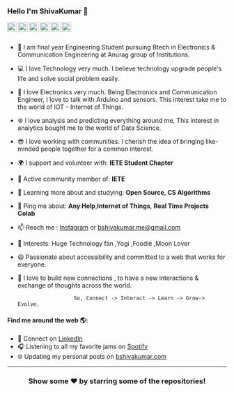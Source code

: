 ### Hello I'm ShivaKumar 👋

<a href="https://twitter.com/bshivakumar_">
  <img align="left" alt="ShivaKumar's Twitter" width="22px" src="https://cdn.jsdelivr.net/npm/simple-icons@v3/icons/twitter.svg" />
</a>
<a href="https://www.linkedin.com/in/bshivakumar1/">
  <img align="left" alt="ShivaKumar's Linkdein" width="22px" src="https://cdn.jsdelivr.net/npm/simple-icons@v3/icons/linkedin.svg" />
</a>
<a href="https://github.com/bshivakumar1/">
  <img align="left" alt="ShivaKumar's Github" width="22px" src="https://cdn.jsdelivr.net/npm/simple-icons@v3/icons/github.svg" />
</a>
<a href="https://t.me/bshivakumar">
  <img align="left" alt="ShivaKumar's Telegram" width="22px" src="https://cdn.jsdelivr.net/npm/simple-icons@v3/icons/telegram.svg" />
</a>
<a href="https://www.instagram.com/bshivakumar_/">
  <img align="left" alt="ShivaKumar's Instagram" width="22px" src="https://cdn.jsdelivr.net/npm/simple-icons@v3/icons/instagram.svg" />
</a>
<a href="https://www.facebook.com/bshivakumar.me">
  <img align="left" alt="ShivaKumar's Facebook" width="22px" src="https://cdn.jsdelivr.net/npm/simple-icons@v3/icons/facebook.svg" />
</a>


<br/>
<br/>








- 🏢 I am final year Engineering Student pursuing Btech in Electronics & Communication Engineering at Anurag group of Institutions.
- 💻 I love Technology very much. I believe technology upgrade people's life and solve social problem easily.
- 🚀 I love Electronics very much. Being Electronics and Communication Engineer, I love to talk with Arduino and sensors. This interest take me to the world of IOT - Internet of Things.
- ⚙️ I love analysis and predicting everything around me, This interest in analytics bought me to the world of Data Science.
- 😎 I love working with communities. I cherish the idea of bringing like-minded people together for a common interest.
- 🌍 I support and volunteer with: **IETE Student Chapter**
- 💅 Active community member of: **IETE**
- 🌱 Learning more about and studying: **Open Source, CS Algorithms**
- 💬 Ping me about:  **Any Help**,**Internet of Things**, **Real Time Projects Colab**
- 📫 Reach me : <a href="https://www.instagram.com/bshivakumar_/">Instagram</a> or bshivakumar.me@gmail.com
- 💜 Interests: Huge Technology fan ,Yogi ,Foodie ,Moon Lover
- 😄 Passionate about accessibility and committed to a web that works for everyone.
- 🦋 I love to build new connections , to have a new interactions & exchange of thoughts across the world.

                        So, Connect -> Interact -> Learn -> Grow-> Evolve.
                        
#### Find me around the web 🌎:
- 💼 Connect on <a href="https://www.linkedin.com/in/bshivakumar1/">LinkedIn</a>
- 🎧 Listening to all my favorite jams on <a href="https://open.spotify.com/user/h3e8pvwqy6p9e1vxi5l509lfb">Spotify</a>
- 🌐 Updating my personal posts on <a href="https://www.instagram.com/bshivakumar_/">bshivakumar.com</a>


---

<div align="center">
  
### Show some ❤️ by starring some of the repositories!

</div>

